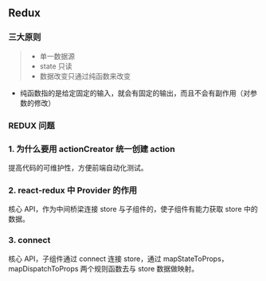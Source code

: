 ## Redux

### 三大原则

> - 单一数据源
> - state 只读
> - 数据改变只通过纯函数来改变

- 纯函数指的是给定固定的输入，就会有固定的输出，而且不会有副作用（对参数的修改）

### REDUX 问题

### 1. 为什么要用 actionCreator 统一创建 action

提高代码的可维护性，方便前端自动化测试。

### 2. react-redux 中 Provider 的作用

核心 API，作为中间桥梁连接 store 与子组件的，使子组件有能力获取 store 中的数据。

### 3. connect

核心 API，子组件通过 connect 连接 store，通过 mapStateToProps，mapDispatchToProps 两个规则函数去与 store 数据做映射。
